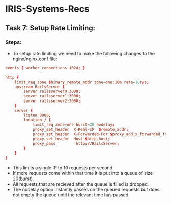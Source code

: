 # IRIS-Systems-Recs
## Task 7: Setup Rate Limiting:
### Steps:
* To setup rate limiting we need to make the following changes to the nginx/nginx.conf file:
```conf
events { worker_connections 1024; }

http {
    limit_req_zone $binary_remote_addr zone=one:10m rate=10r/s;
    upstream RailsServer {
        server railsserver0:3000;
        server railsserver1:3000;
        server railsserver2:3000;
    }
    server {
        listen 8080;
        location / {
            limit_req zone=one burst=20 nodelay;
            proxy_set_header  X-Real-IP  $remote_addr;   
            proxy_set_header  X-Forwarded-For $proxy_add_x_forwarded_for;
            proxy_set_header  Host $http_host; 
            proxy_pass         http://RailsServer;
        }
    }
}
```
* This limits a single IP to 10 requests per second.
* If more requests come within that time it is put into a queue of size 20(burst). 
* All requests that are recieved after the queue is filled is dropped.
* The nodelay option instantly passes on the queued requests but does not empty the queue until the relevant time has passed.
